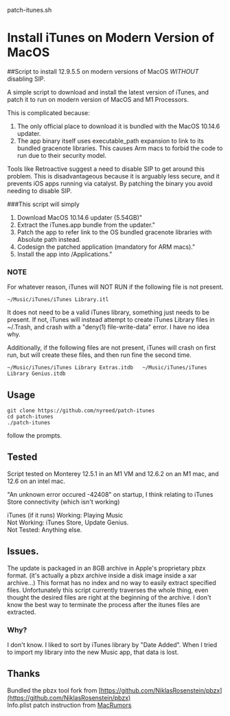patch-itunes.sh

# Install iTunes on Modern Version of MacOS

##Script to install 12.9.5.5 on modern versions of MacOS _WITHOUT_ disabling SIP.

A simple script to download and install the latest version of iTunes, and patch it to run on modern version of MacOS and M1 Processors.

This is complicated because:

1. The only official place to download it is bundled with the MacOS 10.14.6 updater.  
2.	The app binary itself uses executable_path expansion to link to its bundled gracenote libraries. This causes Arm macs to forbid the code to run due to their security model.

Tools like Retroactive suggest a need to disable SIP to get around this problem. This is disadvantageous because it is arguably less secure, and it prevents iOS apps running via catalyst.
By patching the binary you avoid needing to disable SIP.

###This script will simply

1. Download MacOS 10.14.6 updater (5.54GB)"
2. Extract the iTunes.app bundle from the updater."
3. Patch the app to refer link to the OS bundled gracenote libraries with Absolute path instead.
4. Codesign the patched application (mandatory for ARM macs)."
5. Install the app into /Applications."

### NOTE

For whatever reason, iTunes will NOT RUN if the following file is not present.

	~/Music/iTunes/iTunes Library.itl

It does not need to be a valid iTunes library, something just needs to be present.
If not, iTunes will instead attempt to create iTunes Library files in ~/.Trash, and crash with a "deny(1) file-write-data" error.
I have no idea why.  

Additionally, if the following files are not present, iTunes will crash on first run, but will create these files, and then run fine the second time.

	~/Music/iTunes/iTunes Library Extras.itdb	~/Music/iTunes/iTunes Library Genius.itdb


## Usage

	git clone https://github.com/nyreed/patch-itunes
	cd patch-itunes
	./patch-itunes

follow the prompts.

## Tested
Script tested on Monterey 12.5.1 in an M1 VM and 12.6.2 on an M1 mac, and 12.6 on an intel mac.

"An unknown error occured -42408" on startup, I think relating to iTunes Store connectivity (which isn't working)

iTunes (if it runs)
Working: Playing Music  
Not Working: iTunes Store, Update Genius.  
Not Tested: Anything else.


## Issues.

The update is packaged in an 8GB archive in Apple's proprietary pbzx format.
(it's actually a pbzx archive inside a disk image inside a xar archive…)
This format has no index and no way to easily extract specified files.
Unfortunately this script currently traverses the whole thing, even thought the desired files are right at the beginning of the archive.
I don't know the best way to terminate the process after the itunes files are extracted.

### Why?

I don't know. I liked to sort by iTunes library by "Date Added". When I tried to import my library into the new Music app, that data is lost.

## Thanks

Bundled the pbzx tool fork from [https://github.com/NiklasRosenstein/pbzx](https://github.com/NiklasRosenstein/pbzx)  
Info.plist patch instruction from [MacRumors](https://forums.macrumors.com/threads/itunes-12-6-5-3-on-apple-silicon.2354390/)
